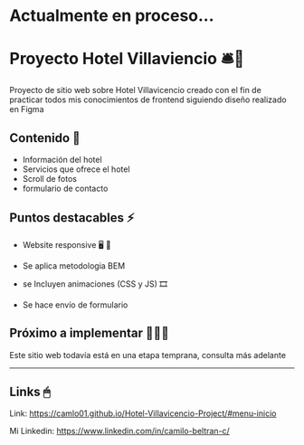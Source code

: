 # Actualmente en proceso...

# Proyecto Hotel Villaviencio 🛎🛌

Proyecto de sitio web sobre Hotel Villavicencio creado con el fin de practicar todos mis conocimientos de frontend siguiendo diseño realizado en Figma


## Contenido 📖

- Información del hotel
- Servicios que ofrece el hotel
- Scroll de fotos
- formulario de contacto


## Puntos destacables ⚡

- Website responsive 🖥 📱

- Se aplica metodologia BEM

- se Incluyen animaciones (CSS y JS) 🎞

- Se hace envío de formulario


## Próximo a implementar 🚧🔧🔨

Este sitio web todavía está en una etapa temprana, consulta más adelante

---

## Links 🖱

Link: https://camlo01.github.io/Hotel-Villavicencio-Project/#menu-inicio

Mi Linkedin: https://www.linkedin.com/in/camilo-beltran-c/
